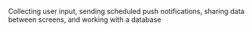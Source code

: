 Collecting user input, sending scheduled push notifications, sharing data between screens, and working with a database
